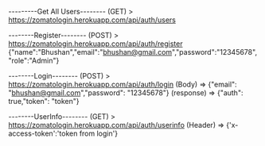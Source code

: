 ---------Get All Users--------
(GET) > https://zomatologin.herokuapp.com/api/auth/users


--------Register--------
(POST) > https://zomatologin.herokuapp.com/api/auth/register
        {"name":"Bhushan","email":"bhushan@gmail.com","password":"12345678","role":"Admin"}

--------Login--------
(POST) > https://zomatologin.herokuapp.com/api/auth/login
(Body) => {"email": "bhushan@gmail.com","password": "12345678"}
(response) => {"auth": true,"token": "token"}


--------UserInfo--------
(GET) > https://zomatologin.herokuapp.com/api/auth/userinfo
(Header) => {'x-access-token':'token from login'}